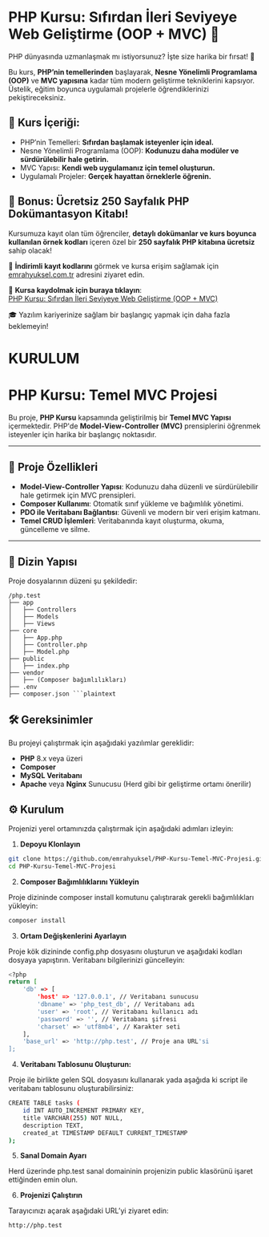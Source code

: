 # PHP Kursu: Sıfırdan İleri Seviyeye Web Geliştirme (OOP + MVC) 🚀

PHP dünyasında uzmanlaşmak mı istiyorsunuz? İşte size harika bir fırsat! 🌟

Bu kurs, **PHP’nin temellerinden** başlayarak, **Nesne Yönelimli Programlama (OOP)** ve **MVC yapısına** kadar tüm modern geliştirme tekniklerini kapsıyor. Üstelik, eğitim boyunca uygulamalı projelerle öğrendiklerinizi pekiştireceksiniz.

## 🎯 Kurs İçeriği:

- PHP’nin Temelleri: **Sıfırdan başlamak isteyenler için ideal.**
- Nesne Yönelimli Programlama (OOP): **Kodunuzu daha modüler ve sürdürülebilir hale getirin.**
- MVC Yapısı: **Kendi web uygulamanız için temel oluşturun.**
- Uygulamalı Projeler: **Gerçek hayattan örneklerle öğrenin.**

## 📘 Bonus: Ücretsiz 250 Sayfalık PHP Dokümantasyon Kitabı!

Kursumuza kayıt olan tüm öğrenciler, **detaylı dokümanlar ve kurs boyunca kullanılan örnek kodları** içeren özel bir **250 sayfalık PHP kitabına ücretsiz** sahip olacak!

📌 **İndirimli kayıt kodlarını** görmek ve kursa erişim sağlamak için [emrahyuksel.com.tr](https://emrahyuksel.com.tr) adresini ziyaret edin. 

🔗 **Kursa kaydolmak için buraya tıklayın**:  
[PHP Kursu: Sıfırdan İleri Seviyeye Web Geliştirme (OOP + MVC)](https://www.udemy.com/course/sifirdan-ileri-seviye-web-programlama-html-php-pdo-mysql/?referralCode=57C2FC2F2B3FA58ED9BB)

🎓 Yazılım kariyerinize sağlam bir başlangıç yapmak için daha fazla beklemeyin! 

# KURULUM

# PHP Kursu: Temel MVC Projesi

Bu proje, **PHP Kursu** kapsamında geliştirilmiş bir **Temel MVC Yapısı** içermektedir. PHP'de **Model-View-Controller (MVC)** prensiplerini öğrenmek isteyenler için harika bir başlangıç noktasıdır.

---

## 🚀 Proje Özellikleri

- **Model-View-Controller Yapısı**: Kodunuzu daha düzenli ve sürdürülebilir hale getirmek için MVC prensipleri.
- **Composer Kullanımı**: Otomatik sınıf yükleme ve bağımlılık yönetimi.
- **PDO ile Veritabanı Bağlantısı**: Güvenli ve modern bir veri erişim katmanı.
- **Temel CRUD İşlemleri**: Veritabanında kayıt oluşturma, okuma, güncelleme ve silme.

---

## 📁 Dizin Yapısı

Proje dosyalarının düzeni şu şekildedir:

```plaintext
/php.test
├── app
│   ├── Controllers
│   ├── Models
│   ├── Views
├── core
│   ├── App.php
│   ├── Controller.php
│   ├── Model.php
├── public
│   ├── index.php
├── vendor
│   ├── (Composer bağımlılıkları)
├── .env
├── composer.json ```plaintext
```
## 🛠️ Gereksinimler

Bu projeyi çalıştırmak için aşağıdaki yazılımlar gereklidir:

- **PHP** 8.x veya üzeri
- **Composer**
- **MySQL Veritabanı**
- **Apache** veya **Nginx** Sunucusu (Herd gibi bir geliştirme ortamı önerilir)

## ⚙️ Kurulum

Projenizi yerel ortamınızda çalıştırmak için aşağıdaki adımları izleyin:

1. **Depoyu Klonlayın**

```bash
git clone https://github.com/emrahyuksel/PHP-Kursu-Temel-MVC-Projesi.git
cd PHP-Kursu-Temel-MVC-Projesi
```

2.	**Composer Bağımlılıklarını Yükleyin**

Proje dizininde composer install komutunu çalıştırarak gerekli bağımlılıkları yükleyin:

```bash
composer install
```

3.	**Ortam Değişkenlerini Ayarlayın**

Proje kök dizininde config.php dosyasını oluşturun ve aşağıdaki kodları dosyaya yapıştırın. Veritabanı bilgilerinizi güncelleyin:

```bash
<?php
return [
    'db' => [
        'host' => '127.0.0.1', // Veritabanı sunucusu
        'dbname' => 'php_test_db', // Veritabanı adı
        'user' => 'root', // Veritabanı kullanıcı adı
        'password' => '', // Veritabanı şifresi
        'charset' => 'utf8mb4', // Karakter seti
    ],
    'base_url' => 'http://php.test', // Proje ana URL'si
];
```

4.	**Veritabanı Tablosunu Oluşturun:**

Proje ile birlikte gelen SQL dosyasını kullanarak yada aşağıda ki script ile veritabanı tablosunu oluşturabilirsiniz:

```bash
CREATE TABLE tasks (
    id INT AUTO_INCREMENT PRIMARY KEY,
    title VARCHAR(255) NOT NULL,
    description TEXT,
    created_at TIMESTAMP DEFAULT CURRENT_TIMESTAMP
);
```
	
5.	**Sanal Domain Ayarı**

Herd üzerinde php.test sanal domaininin projenizin public klasörünü işaret ettiğinden emin olun.

6.	**Projenizi Çalıştırın**

Tarayıcınızı açarak aşağıdaki URL’yi ziyaret edin:

```bash
http://php.test
```
